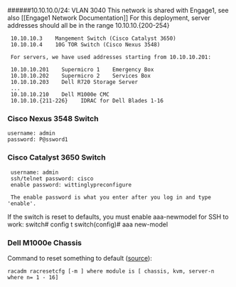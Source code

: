 <!--Documentation Spreadsheet: [R4-PA-C23 rack layout and networking](inventory_xlsx/R4-PA-C23.xlsx)-->

######10.10.10.0/24: VLAN 3040 
This network is shared with Engage1, see also [[Engage1 Network Documentation]]
For this deployment, server addresses should all be in the range 10.10.10.{200-254}
     
     10.10.10.3    Mangement Switch (Cisco Catalyst 3650)
     10.10.10.4    10G TOR Switch (Cisco Nexus 3548)
     
     For servers, we have used addresses starting from 10.10.10.201:

     10.10.10.201    Supermicro 1    Emergency Box
     10.10.10.202    Supermicro 2    Services Box
     10.10.10.203    Dell R720 Storage Server
     ...
     10.10.10.210    Dell M1000e CMC
     10.10.10.{211-226}    IDRAC for Dell Blades 1-16
  
### Cisco Nexus 3548 Switch
    
    username: admin
    password: P@ssword1

### Cisco Catalyst 3650 Switch
<!--
[Catalyst 3650 Hardware Install Guide](manuals/cat3650_hardware_install_guide.pdf)  
[Catalyst 3650 Getting Started Guide](manuals/cat3650_getting_started_guide.pdf)
-->
     username: admin
     ssh/telnet password: cisco
     enable password: wittinglypreconfigure   
 
     The enable password is what you enter after you log in and type 'enable'.


If the switch is reset to defaults, you must enable aaa-newmodel for SSH to work:
     switch# config t
     switch(config)# aaa new-model 

<!--see [this documentation](http://www.cisco.com/c/en/us/support/docs/security-vpn/secure-shell-ssh/4145-ssh.html) for details.-->

### Dell M1000e Chassis 

<!--
[Chassis Owner's Manual](manuals/dell-poweredge-m1000e_owners-manual-en-us.pdf)     
[M1000e Tech Guidebook](manuals/dell-poweredge-m1000e-tech-guidebook.pdf)
-->

Command to reset something to default ([source](http://en.community.dell.com/techcenter/blades/f/4436/t/19417682)): 
    
    racadm racresetcfg [-m ] where module is [ chassis, kvm, server-n where n= 1 - 16]

